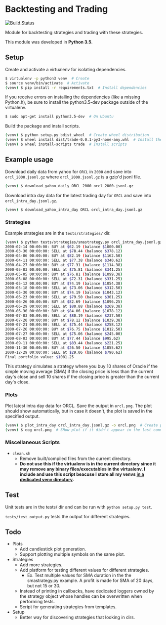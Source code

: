 # Backtesting and Trading

[![Build Status](https://travis-ci.org/PiJoules/trade.svg?branch=master)](https://travis-ci.org/PiJoules/trade)


Module for backtesting strategies and trading with these strategies.

This module was developed in **Python 3.5**.


## Setup
Create and activate a virtualenv for isolating dependencies.
```sh
$ virtualenv -p python3 venv  # Create
$ source venv/bin/activate  # Activate
(venv) $ pip install -r requirements.txt  # Install dependencies
```
If you receive errors on installing the dependencies (like a missing Python.h), be sure to install the python3.5-dev package outside of the virtualenv.
```sh
$ sudo apt-get install python3.5-dev  # On Ubuntu
```


Build the package and install scripts.
```sh
(venv) $ python setup.py bdist_wheel  # Create wheel distribution
(venv) $ wheel install dist/trade-0.0.1-py3-none-any.whl  # Install the wheel
(venv) $ wheel install-scripts trade  # Install scripts
```


## Example usage
Download daily data from yahoo for `ORCL` in `2000` and save into `orcl_2000.jsonl.gz`
where `orcl_2000.jsonl.gz` is a gzip'd jsonl file.
```sh
(venv) $ download_yahoo_daily ORCL 2000 orcl_2000.jsonl.gz
```

Download intra day data for the latest trading day for `ORCL` and save into `orcl_intra_day.jsonl.gz`.
```sh
(venv) $ download_yahoo_intra_day ORCL orcl_intra_day.jsonl.gz
```

### Strategies
Example strategies are in the `tests/strategies/` dir.
```sh
(venv) $ python tests/strategies/smastrategy.py orcl_intra_day.jsonl.gz
2000-02-14 00:00:00: BUY at $62.19 (balance $1000.00)
2000-03-30 00:00:00: SELL at $78.44 (balance $378.12)
2000-04-06 00:00:00: BUY at $82.19 (balance $1162.50)
2000-04-11 00:00:00: SELL at $77.38 (balance $340.62)
2000-04-27 00:00:00: BUY at $77.31 (balance $1114.38)
2000-05-03 00:00:00: SELL at $75.81 (balance $341.25)
2000-05-05 00:00:00: BUY at $76.81 (balance $1099.38)
2000-05-08 00:00:00: SELL at $72.31 (balance $331.25)
2000-05-12 00:00:00: BUY at $74.19 (balance $1054.38)
2000-05-18 00:00:00: SELL at $73.06 (balance $312.50)
2000-05-30 00:00:00: BUY at $74.19 (balance $1043.12)
2000-06-23 00:00:00: SELL at $79.50 (balance $301.25)
2000-06-26 00:00:00: BUY at $82.69 (balance $1096.25)
2000-06-29 00:00:00: SELL at $80.88 (balance $269.38)
2000-06-30 00:00:00: BUY at $84.06 (balance $1078.12)
2000-07-03 00:00:00: SELL at $80.19 (balance $237.50)
2000-07-20 00:00:00: BUY at $78.12 (balance $1039.38)
2000-07-21 00:00:00: SELL at $75.44 (balance $258.12)
2000-07-26 00:00:00: BUY at $76.75 (balance $1012.50)
2000-07-27 00:00:00: SELL at $75.06 (balance $245.00)
2000-08-03 00:00:00: BUY at $77.44 (balance $995.62)
2000-09-11 00:00:00: SELL at $83.44 (balance $221.25)
2000-11-30 00:00:00: BUY at $26.50 (balance $1055.62)
2000-12-29 00:00:00: SELL at $29.06 (balance $790.62)
Final portfolio value: $1081.25
```

This strategy simulates a strategy where you buy 10 shares of Oracle if the simple moving
average (SMA) if the closing price is less than the current day's close and sell 10 shares
if the closing price is greater than the current day's close.


### Plots
Plot latest intra day data for ORCL. Save the output in `orcl.png`.
The plot should show automatically, but in case it doesn't, the plot is saved
in the specified output.
```sh
(venv) $ plot_intra_day orcl_intra_day.jsonl.gz -o orcl.png  # Create plot
(venv) $ eog orcl.png  # SHow plot if it didn't appear in the last command
```

### Miscellaneous Scripts
- `clean.sh`
  - Remove built/compiled files from the current directory.
  - **Do not use this if the virtualenv is in the current directory since it may remove any binary
    files/executables in the virtualenv. I include and use this script beacuse I store all my venvs
    [in a dedicated venv directory](https://github.com/PiJoules/python-dev-scripts).**


## Test
Unit tests are in the tests/ dir and can be run with `python setup.py test`.

`tests/test_output.py` tests the output for different strategies.


## Todo
- Plots
  - Add candlestick plot generation.
  - Support plotting multiple symbols on the same plot.
- Strategies
  - Add more strategies.
  - Add platform for testing different values for different strategies.
    - Ex. Test multiple values for SMA duration in the the smastrategy.py example.
      A profit is made for SMA of 20 days, but not 15 or 30.
  - Instead of printing in callbacks, have dedicated loggers owned by the strategy object whose handles
    can be overwritten when performing tests.
  - Script for generating strategies from templates.
- Setup
  - Better way for discovering strategies that looking in dirs.


